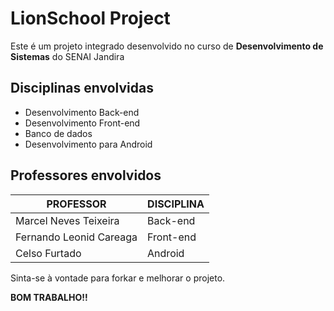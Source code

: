 # LionSchool Project

Este é um projeto integrado desenvolvido no curso de **Desenvolvimento de Sistemas** do SENAI Jandira

## Disciplinas envolvidas

* Desenvolvimento Back-end
* Desenvolvimento Front-end
* Banco de dados
* Desenvolvimento para Android

## Professores envolvidos

|PROFESSOR                |DISCIPLINA                    |
|-------------------------|------------------------------|
|Marcel Neves Teixeira|Back-end|
|Fernando Leonid Careaga|Front-end|
|Celso Furtado            |Android                       |

Sinta-se à vontade para forkar e melhorar o projeto. 

**BOM TRABALHO!!**
